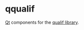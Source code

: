 # qqualif
[Qt](https://www.qt.io/) components for the [qualif library](https://github.com/LIHPC-Computational-Geometry/qualif).
